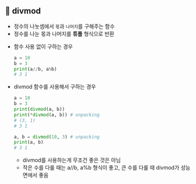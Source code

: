 ## 📌 divmod
+ 정수의 나눗셈에서 ```몫```과 ```나머지```를 구해주는 함수
+ 정수를 나눈 몫과 나머지를 __튜플__ 형식으로 반환  

- 함수 사용 없이 구하는 경우
  ```python
  a = 10
  b = 3
  print(a//b, a%b)
  # 3 1
  ```
  
- divmod 함수를 사용해서 구하는 경우
  ```python
  a = 10
  b = 3
  print(divmod(a, b))
  print(*divmod(a, b)) # unpacking
  # (3, 1)
  # 3 1
  ```
  ```python
  a, b = divmod(10, 3) # unpacking
  print(a, b)
  # 3 1
  ```
  
  + divmod를 사용하는게 무조건 좋은 것은 아님
  + 작은 수를 다룰 때는 a//b, a%b 형식이 좋고, 큰 수를 다룰 때 divmod가 성능 면에서 좋음
